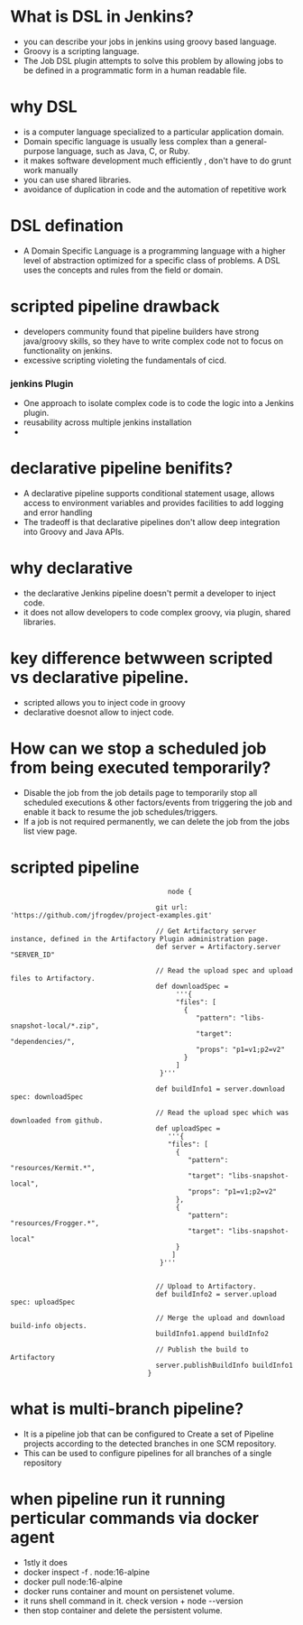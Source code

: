 # What is DSL in Jenkins?
- you can describe your jobs in jenkins using groovy based language.
- Groovy is a scripting language.
- The Job DSL plugin attempts to solve this problem by allowing jobs to be defined in a programmatic form in a human readable file.


# why DSL 
- is a computer language specialized to a particular application domain. 
- Domain specific language is usually less complex than a general-purpose language, such as Java, C, or Ruby.
- it makes software development much efficiently , don't have to do grunt work manually
- you can use shared libraries.
- avoidance of duplication in code and the automation of repetitive work


# DSL defination
- A Domain Specific Language is a programming language with a higher level of abstraction optimized for a specific class of problems. A DSL uses the concepts and rules from the field or domain.


# scripted pipeline drawback
- developers community found that pipeline builders have strong java/groovy skills, so they have to write complex code not to focus on functionality on jenkins.
- excessive scripting violeting the fundamentals of cicd.


### jenkins Plugin
- One approach to isolate complex code is to code the logic into a Jenkins plugin.
- reusability across multiple jenkins installation
-  


# declarative pipeline benifits?
- A declarative pipeline supports conditional statement usage, allows access to environment variables and provides facilities to add logging and error handling
-  The tradeoff is that declarative pipelines don't allow deep integration into Groovy and Java APIs.

# why declarative
-  the declarative Jenkins pipeline doesn't permit a developer to inject code. 
-  it does not allow developers to code complex groovy, via plugin, shared libraries.

# key difference betwween scripted vs declarative pipeline.
- scripted allows you to inject code in groovy
- declarative doesnot allow to inject code.


# How can we stop a scheduled job from being executed temporarily?
- Disable the job from the job details page to temporarily stop all scheduled executions & other factors/events from triggering the job and enable it back to resume the job schedules/triggers. 
- If a job is not required permanently, we can delete the job from the jobs list view page.



# scripted pipeline
                                           node {

                                        git url: 'https://github.com/jfrogdev/project-examples.git'

                                        // Get Artifactory server instance, defined in the Artifactory Plugin administration page.
                                        def server = Artifactory.server "SERVER_ID"

                                        // Read the upload spec and upload files to Artifactory.
                                        def downloadSpec =       
                                             '''{
                                             "files": [     
                                               {
                                                  "pattern": "libs-snapshot-local/*.zip",
                                                  "target": "dependencies/",
                                                  "props": "p1=v1;p2=v2"
                                               }      
                                             ]    
                                         }'''

                                        def buildInfo1 = server.download spec: downloadSpec

                                        // Read the upload spec which was downloaded from github.
                                        def uploadSpec =
                                           '''{
                                           "files": [
                                             {
                                                "pattern": "resources/Kermit.*",
                                                "target": "libs-snapshot-local",
                                                "props": "p1=v1;p2=v2"
                                             },
                                             {
                                                "pattern": "resources/Frogger.*",
                                                "target": "libs-snapshot-local"
                                             }
                                            ]
                                         }'''


                                        // Upload to Artifactory.
                                        def buildInfo2 = server.upload spec: uploadSpec

                                        // Merge the upload and download build-info objects.
                                        buildInfo1.append buildInfo2

                                        // Publish the build to Artifactory
                                        server.publishBuildInfo buildInfo1
                                      }

# what is multi-branch pipeline?
- It is a pipeline job that can be configured to Create a set of Pipeline projects according to the detected branches in one SCM repository.
- This can be used to configure pipelines for all branches of a single repository 




#  when pipeline run it running perticular commands via docker agent
 - 1stly it does 
 - docker inspect -f . node:16-alpine
 - docker pull node:16-alpine
 - docker runs container and mount on persistenet volume.
 - it runs shell command in it. check version + node --version
 - then stop container and delete the persistent volume.
